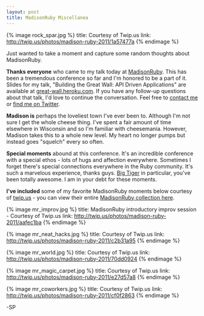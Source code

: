 ```yaml
---
layout: post
title: MadisonRuby Miscellanea
---
```


{% image rock_spar.jpg %}
  title: Courtesy of Twip.us
  link: http://twip.us/photos/madison-ruby-2011/1a57477a
{% endimage %}

Just wanted to take a moment and capture some random thoughts about MadisonRuby.

**Thanks everyone** who came to my talk today at [MadisonRuby](http://madisonruby.org). This has been a tremendous conference so far and I'm honored to be a part of it. Slides for my talk, "Building the Great Wall: API Driven Applications" are available at [great-wall.heroku.com](http://great-wall.heroku.com). If you have any follow-up questions about that talk, I'd love to continue the conversation. Feel free to [contact me](/contact) or [find me on Twitter](http://twitter.com/citizenparker).

**Madison is** perhaps the loveliest town I've ever been to. Although I'm not sure I get the whole cheese thing. I've spent a fair amount of time elsewhere in Wisconsin and so I'm familiar with cheesemania. However, Madison takes this to a whole new level. My heart no longer pumps but instead goes "squelch" every so often.

**Special moments** abound at this conference. It's an incredible conference with a special ethos - lots of hugs and affection everywhere. Sometimes I forget there's special connections everywhere in the Ruby community.  It's such a marvelous experience, thanks guys. [Big Tiger](http://twitter.com/#!/jremsikjr) in particular, you've been totally awesome. I am in your debt for these moments.

**I've included** some of my favorite MadisonRuby moments below courtesy of [twip.us](http://twip.us) - you can view their entire [MadisonRuby collection here](/photos/madison-ruby-2011).

{% image mr_improv.jpg %}
  title: MadisonRuby introductory improv session - Courtesy of Twip.us
  link: http://twip.us/photos/madison-ruby-2011/aafec1ba
{% endimage %}

{% image mr_neat_hacks.jpg %}
  title: Courtesy of Twip.us
  link: http://twip.us/photos/madison-ruby-2011/c2b31a95
{% endimage %}

{% image mr_world.jpg %}
  title: Courtesy of Twip.us
  link: http://twip.us/photos/madison-ruby-2011/70dd0924
{% endimage %}

{% image mr_magic_carpet.jpg %}
  title: Courtesy of Twip.us
  link: http://twip.us/photos/madison-ruby-2011/e27d57a8
{% endimage %}

{% image mr_coworkers.jpg %}
  title: Courtesy of Twip.us
  link: http://twip.us/photos/madison-ruby-2011/cf0f2863
{% endimage %}

-SP